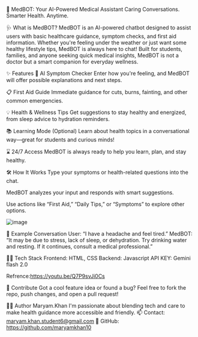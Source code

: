 🤖 MedBOT: Your AI-Powered Medical Assistant
Caring Conversations. Smarter Health. Anytime.

🩺 What is MedBOT?
MedBOT is an AI-powered chatbot designed to assist users with basic healthcare guidance, symptom checks, and first aid information. Whether you're feeling under the weather or just want some healthy lifestyle tips, MedBOT is always here to chat!
Built for students, families, and anyone seeking quick medical insights, MedBOT is not a doctor but a smart companion for everyday wellness.

✨ Features
🧠 AI Symptom Checker
 Enter how you're feeling, and MedBOT will offer possible explanations and next steps.


📋 First Aid Guide
 Immediate guidance for cuts, burns, fainting, and other common emergencies.


💡 Health & Wellness Tips
 Get suggestions to stay healthy and energized, from sleep advice to hydration reminders.


📚 Learning Mode (Optional)
 Learn about health topics in a conversational way—great for students and curious minds!


⌛ 24/7 Access
 MedBOT is always ready to help you learn, plan, and stay healthy.



🛠️ How It Works
Type your symptoms or health-related questions into the chat.


MedBOT analyzes your input and responds with smart suggestions.


Use actions like “First Aid,” “Daily Tips,” or “Symptoms” to explore other options.

![image](https://github.com/user-attachments/assets/638d99fc-b709-4f08-a8a1-e8797ce6ef6b)


💬 Example Conversation
User: “I have a headache and feel tired.”
 MedBOT: “It may be due to stress, lack of sleep, or dehydration. Try drinking water and resting. If it continues, consult a medical professional.”

👨‍💻 Tech Stack
Frontend: HTML, CSS
Backend: Javascript
API KEY: Gemini flash 2.0

Refrence:https://youtu.be/Q7P9svJi0Cs


🙌 Contribute
Got a cool feature idea or found a bug?
 Feel free to fork the repo, push changes, and open a pull request!

👩‍⚕️ Author
Maryam.Khan
 I'm passionate about blending tech and care to make health guidance more accessible and friendly.
📫 Contact: maryam.khan.student6@gmail.com 
🌟 GitHub: https://github.com/maryamkhan10


